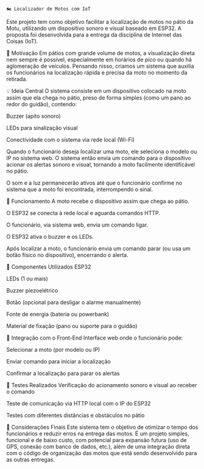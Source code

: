 	🏍️ Localizador de Motos com IoT
Este projeto tem como objetivo facilitar a localização de motos no pátio da Motu, utilizando um dispositivo sonoro e visual baseado em ESP32. A proposta foi desenvolvida para a entrega da disciplina de Internet das Coisas (IoT).

📌 Motivação
Em pátios com grande volume de motos, a visualização direta nem sempre é possível, especialmente em horários de pico ou quando há aglomeração de veículos. Pensando nisso, criamos um sistema que auxilia os funcionários na localização rápida e precisa da moto no momento da retirada.

💡 Ideia Central
O sistema consiste em um dispositivo colocado na moto assim que ela chega no pátio, preso de forma simples (como um pano ao redor do guidão), contendo:

Buzzer (apito sonoro)

LEDs para sinalização visual

Conectividade com o sistema via rede local (Wi-Fi)

Quando o funcionário deseja localizar uma moto, ele seleciona o modelo ou IP no sistema web. O sistema então envia um comando para o dispositivo acionar os alertas sonoro e visual, tornando a moto facilmente identificável no pátio.

O som e a luz permanecerão ativos até que o funcionário confirme no sistema que a moto foi encontrada, interrompendo o sinal.

🧠 Funcionamento
A moto recebe o dispositivo assim que chega ao pátio.

O ESP32 se conecta à rede local e aguarda comandos HTTP.

O funcionário, via sistema web, envia um comando ligar.

O ESP32 ativa o buzzer e os LEDs.

Após localizar a moto, o funcionário envia um comando parar (ou usa um botão físico no dispositivo), encerrando o alerta.

🔧 Componentes Utilizados
ESP32

LEDs (1 ou mais)

Buzzer piezoelétrico

Botão (opcional para desligar o alarme manualmente)

Fonte de energia (bateria ou powerbank)

Material de fixação (pano ou suporte para o guidão)

📲 Integração com o Front-End
Interface web onde o funcionário pode:

Selecionar a moto (por modelo ou IP)

Enviar comando para iniciar a localização

Confirmar a localização para parar os alertas

🧪 Testes Realizados
Verificação do acionamento sonoro e visual ao receber o comando

Teste de comunicação via HTTP local com o IP do ESP32

Testes com diferentes distâncias e obstáculos no pátio

📝 Considerações Finais
Este sistema tem o objetivo de otimizar o tempo dos funcionários e reduzir erros na entrega das motos. É um projeto simples, funcional e de baixo custo, com potencial para expansão futura (uso de GPS, conexão com banco de dados, etc.), além de uma integração direta com o código de organização das motos que está sendo desenvolvido para as outras entregas.
